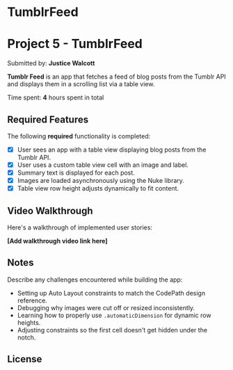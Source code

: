 # TumblrFeed
# Project 5 - TumblrFeed

Submitted by: **Justice Walcott**

**Tumblr Feed** is an app that fetches a feed of blog posts from the Tumblr API and displays them in a scrolling list via a table view.

Time spent: **4** hours spent in total

## Required Features

The following **required** functionality is completed:

- [x] User sees an app with a table view displaying blog posts from the Tumblr API.
- [x] User uses a custom table view cell with an image and label.
- [x] Summary text is displayed for each post.
- [x] Images are loaded asynchronously using the Nuke library.
- [x] Table view row height adjusts dynamically to fit content.

## Video Walkthrough

Here's a walkthrough of implemented user stories:

**[Add walkthrough video link here]**

## Notes

Describe any challenges encountered while building the app:

- Setting up Auto Layout constraints to match the CodePath design reference.
- Debugging why images were cut off or resized inconsistently.
- Learning how to properly use `.automaticDimension` for dynamic row heights.
- Adjusting constraints so the first cell doesn't get hidden under the notch.

## License

